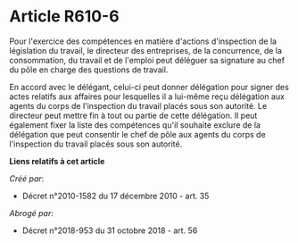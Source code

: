 # Article R610-6

Pour l'exercice des compétences en matière d'actions d'inspection de la législation du travail, le directeur des entreprises,
de la concurrence, de la consommation, du travail et de l'emploi peut déléguer sa signature au chef du pôle en charge des
questions de travail. 

En accord avec le délégant, celui-ci peut donner délégation pour signer des actes relatifs aux affaires pour lesquelles il a
lui-même reçu délégation aux agents du corps de l'inspection du travail placés sous son autorité. Le directeur peut mettre
fin à tout ou partie de cette délégation. Il peut également fixer la liste des compétences qu'il souhaite exclure de la
délégation que peut consentir le chef de pôle aux agents du corps de l'inspection du travail placés sous son autorité.

**Liens relatifs à cet article**

_Créé par_:

  - Décret n°2010-1582 du 17 décembre 2010 - art. 35

_Abrogé par_:

  - Décret n°2018-953 du 31 octobre 2018 - art. 56
